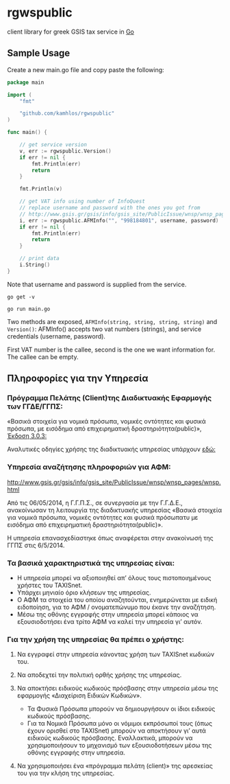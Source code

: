 # rgwspublic
client library for greek GSIS tax service in [Go](https://golang.org/)

## Sample Usage

Create a new main.go file and copy paste the following:
```go
package main

import (
	"fmt"

	"github.com/kamhlos/rgwspublic"
)

func main() {

	// get service version
	v, err := rgwspublic.Version()
	if err != nil {
		fmt.Println(err)
		return
	}

	fmt.Println(v)

	// get VAT info using number of InfoQuest
	// replace username and password with the ones you got from
	// http://www.gsis.gr/gsis/info/gsis_site/PublicIssue/wnsp/wnsp_pages/wnsp.html
	i, err := rgwspublic.AFMInfo("", "998184801", username, password)
	if err != nil {
		fmt.Println(err)
		return
	}

	// print data
	i.String()
}

```
Note that username and password is supplied from the service.

`go get -v`

`go run main.go`

Two methods are exposed, `AFMInfo(string, string, string, string)` and `Version()`:
AFMInfo() accepts two vat numbers (strings), and service credentials (username, password).

First VAT number is the callee, second is the one we want information for. The callee can be empty.




## Πληροφορίες για την Υπηρεσία
### Πρόγραμμα Πελάτης (Client)της Διαδικτυακής Εφαρμογής των ΓΓΔΕ/ΓΓΠΣ:

«Βασικά στοιχεία για νομικά πρόσωπα, νομικές οντότητες και φυσικά πρόσωπα, με εισόδημα από επιχειρηματική δραστηριότητα(public)», [Έκδοση 3.0.3:](http://www.gsis.gr/gsis/info/gsis_site/PublicIssue/wnsp/wnsp_pages/wnsp.html)


Αναλυτικές οδηγίες χρήσης της διαδικτυακής υπηρεσίας υπάρχουν [εδώ:](http://http://www.gsis.gr/gsis/info/gsis_site/News/documents_news/RgWsPublic_documentation_v3.0.1.rar)


### Υπηρεσία αναζήτησης πληροφοριών για ΑΦΜ:

http://www.gsis.gr/gsis/info/gsis_site/PublicIssue/wnsp/wnsp_pages/wnsp.html

Από τις 06/05/2014, η Γ.Γ.Π.Σ., σε συνεργασία με την Γ.Γ.Δ.Ε., ανακοίνωσαν τη λειτουργία της διαδικτυακής υπηρεσίας «Βασικά στοιχεία για νομικά πρόσωπα, νομικές οντότητες και φυσικά πρόσωπατυ με εισόδημα από επιχειρηματική δραστηριότητα(public)».

Η υπηρεσία επανασχεδίαστηκε όπως αναφέρεται στην ανακοίνωσή της ΓΓΠΣ στις 6/5/2014.


### Τα βασικά χαρακτηριστικά της υπηρεσίας είναι:

* Η υπηρεσία μπορεί να αξιοποιηθεί απ’ όλους τους πιστοποιημένους χρήστες του TAXISnet.
* Υπάρχει μηνιαίο όριο κλήσεων της υπηρεσίας.
* Ο ΑΦΜ τα στοιχεία του οποίου αναζητούνται, ενημερώνεται με ειδική ειδοποίηση, για το ΑΦΜ / ονοματεπώνυμο που έκανε την αναζήτηση.
* Μέσω της οθόνης εγγραφής στην υπηρεσία μπορεί κάποιος να εξουσιοδοτήσει ένα τρίτο ΑΦΜ να καλεί την υπηρεσία γι’ αυτόν.


### Για την χρήση της υπηρεσίας θα πρέπει ο χρήστης:


1. Να εγγραφεί στην υπηρεσία κάνοντας χρήση των TAXISnet κωδικών του.
2. Να αποδεχτεί την πολιτική ορθής χρήσης της υπηρεσίας.
3. Να αποκτήσει ειδικούς κωδικούς πρόσβασης στην υπηρεσία μέσω της εφαρμογής «Διαχείριση Ειδικών Κωδικών».
    * Τα Φυσικά Πρόσωπα μπορούν να δημιουργήσουν οι ίδιοι ειδικούς κωδικούς πρόσβασης.
    * Για τα Νομικά Πρόσωπα μόνο οι νόμιμοι εκπρόσωποί τους (όπως έχουν ορισθεί στο TAXISnet) μπορούν να αποκτήσουν γι’ αυτά ειδικούς κωδικούς πρόσβασης. Εναλλακτικά, μπορούν να χρησιμοποιήσουν το μηχανισμό των εξουσιοδοτήσεων μέσω της οθόνης εγγραφής στην υπηρεσία.

4. Να χρησιμοποιήσει ένα «πρόγραμμα πελάτη (client)» της αρεσκείας του για την κλήση της υπηρεσίας.
